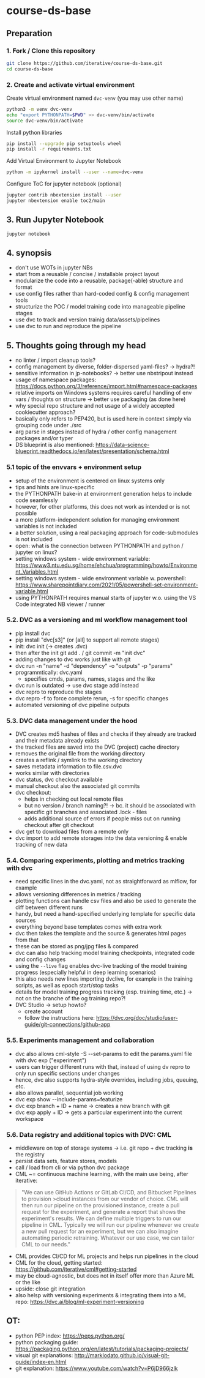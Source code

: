 # course-ds-base

## Preparation

### 1. Fork / Clone this repository

```bash
git clone https://github.com/iterative/course-ds-base.git
cd course-ds-base
```


### 2. Create and activate virtual environment

Create virtual environment named `dvc-venv` (you may use other name)
```bash
python3 -m venv dvc-venv
echo "export PYTHONPATH=$PWD" >> dvc-venv/bin/activate
source dvc-venv/bin/activate
```
Install python libraries

```bash
pip install --upgrade pip setuptools wheel
pip install -r requirements.txt
```

Add Virtual Environment to Jupyter Notebook

```bash
python -m ipykernel install --user --name=dvc-venv
``` 

Configure ToC for jupyter notebook (optional)

```bash
jupyter contrib nbextension install --user
jupyter nbextension enable toc2/main
```

## 3. Run Jupyter Notebook

```bash
jupyter notebook
```

## 4. synopsis
- don't use WOTs in jupyter NBs
- start from a reusable / concise / installable project layout
- modularize the code into a reusable, package(-able) structure and format
- use config files rather than hard-coded config & config management tools
- structurize the POC / model training code into manageable pipeline stages
- use dvc to track and version trainig data/assets/pipelines 
- use dvc to run and reproduce the pipeline


## 5. Thoughts going through my head

- no linter / import cleanup tools? 
- config management by diverse, folder-dispersed yaml-files? -> hydra?!
- sensitive information in jp-notebooks? -> better use nbstripout instead
- usage of namespace packages: https://docs.python.org/3/reference/import.html#namespace-packages
- relative imports on Windows systems requires careful handling of env vars / thoughts on structure -> better use packaging (as done here)
- why special repo structure and not usage of a widely accepted cookiecutter approach?
- basically only refers to PEP420, but is used here in context simply via grouping code under ./src
- arg parse in stages instead of hydra / other config management packages and/or typer
- DS blueprint is also mentioned: https://data-science-blueprint.readthedocs.io/en/latest/presentation/schema.html



### 5.1 topic of the envvars + environment setup

- setup of the environment is centered on linux systems only
- tips and hints are linux-specific
- the PYTHONPATH bake-in at environment generation helps to include code seamlessly
- however, for other platforms, this does not work as intended or is not possible
- a more platform-independent solution for managing environment variables is not included 
- a better solution, using a real packaging approach for code-submodules is not included
- open: what is the connection between PYTHONPATH and python / jupyter on linux?
- setting windows system - wide environment variable: https://www3.ntu.edu.sg/home/ehchua/programming/howto/Environment_Variables.html
- setting windows system - wide environment variable w. powershell: https://www.sharepointdiary.com/2021/05/powershell-set-environment-variable.html
- using PYTHONPATH requires manual starts of jupyter w.o. using the VS Code integrated NB viewer / runner

### 5.2. DVC as a versioning and ml workflow management tool

- pip install dvc
- pip install "dvc[s3]" (or [all] to support all remote stages)
- init: dvc init (-> creates .dvc)
- then after the init git add . / git commit -m "init dvc"
- adding changes to dvc works just like with git 
- dvc run -n "name" -d "dependency" -o "outputs" -p "params"
- programmtically: dvc.yaml
    - specifies cmds, params, names, stages and the like
- dvc run is outdated -> use dvc stage add instead
- dvc repro to reproduce the stages
- dvc repro -f to force complete rerun, -s for specific changes
- automated versioning of dvc pipeline outputs

### 5.3. DVC data management under the hood

- DVC creates md5 hashes of files and checks if they already are tracked and their metadata already exists
- the tracked files are saved into the DVC (project) cache directory
- removes the original file from the working directory
- creates a reflink / symlink to the working directory
- saves metadata information to file.csv.dvc
- works similar with directories
- dvc status, dvc checkout available
- manual checkout also the associated git commits
- dvc checkout:
    - helps in checking out local remote files
    - but no version / branch naming?! -> bc. it should be associated with specific git branches and associated .lock - files
    - adds additional source of errors if people miss out on running checkout after git checkout
- dvc get to download files from a remote only
- dvc import to add remote storages into the data versioning & enable tracking of new data


### 5.4. Comparing experiments, plotting and metrics tracking with dvc

- need specific lines in the dvc.yaml, not as straightforward as mlflow, for example
- allows versioning differences in metrics / tracking
- plotting functions can handle csv files and also be used to generate the diff between different runs
- handy, but need a hand-specified underlying template for specific data sources
- everything beyond base templates comes with extra work
- dvc then takes the template and the source & generates html pages from that
- these can be stored as png/jpg files & compared 
- dvc can also help tracking model training checkpoints, integrated code and config changes
- using the `--live` flag enables dvc-live tracking of the model training progress (especially helpful in deep learning scenarios)
- this also needs new lines importing dvclive, for example in the training scripts, as well as epoch start/stop tasks
- details for model training progress tracking (esp. training time, etc.) -> not on the branche of the og training repo?!
- DVC Studio -> setup howto? 
    - create account
    - follow the instructions here: https://dvc.org/doc/studio/user-guide/git-connections/github-app

### 5.5. Experiments management and collaboration

- dvc also allows cml-style -S --set-params to edit the params.yaml file with dvc exp ("experiment")
- users can trigger different runs with that, instead of using dv repro to only run specific sections under changes
- hence, dvc also supports hydra-style overrides, including jobs, queuing, etc.
- also allows parallel, sequential job working
- dvc exp show --include-params=featurize
- dvc exp branch + ID + name -> creates a new branch with git
- dvc exp apply + ID -> gets a particular experiment into the current workspace


### 5.6. Data registry and additional topics with DVC: CML

- middleware on top of storage systems -> i.e. git repo + dvc tracking **is** the registry
- persist data sets, feature stores, models
- call / load from cli or via python dvc package
- CML ~= continuous machine learning, with the main use being, after iterative:

>"We can use GitHub Actions or GitLab CI/CD, and Bitbucket Pipelines to provision >cloud instances from our vendor of choice. CML will then run our pipeline on the 
>provisioned instance, create a pull request for the experiment, and generate a 
>report that shows the experiment's results.
>We can define multiple triggers to run our pipeline in CML. Typically we will 
>run our pipeline whenever we create a new pull request for an experiment, but 
>we can also imagine automating periodic retraining. Whatever our use case, we 
>can tailor CML to our needs."

- CML provides CI/CD for ML projects and helps run pipelines in the cloud
- CML for the cloud, getting started: https://github.com/iterative/cml#getting-started
- may be cloud-agnostic, but does not in itself offer more than Azure ML or the like
- upside: close git integration 
- also helsp with versioning experiments & integrating them into a ML repo:
https://dvc.ai/blog/ml-experiment-versioning


## OT:
- python PEP index: https://peps.python.org/
- python packaging guide: https://packaging.python.org/en/latest/tutorials/packaging-projects/
- visual git explanations: http://marklodato.github.io/visual-git-guide/index-en.html
- git explanation: https://www.youtube.com/watch?v=P6jD966jzlk